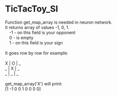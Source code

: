 # TicTacToy_SI

Function get_map_array is needed in neuron network. <br/>
It returns array of values -1, 0, 1.<br/>
&emsp;-1 - on this field is your opponent<br/>
&emsp;0 - is empty<br/>
&emsp;1 - on this field is your sign<br/>
&emsp;<br/>
It goes row by row for example:<br/>
<br/>
X | O | _<br/>
_ | X | _<br/>
_ | _ | _<br/>
<br/>
get_map_array('X') will print:<br/>
[1 -1 0 0 1 0 0 0 0]<br/>
